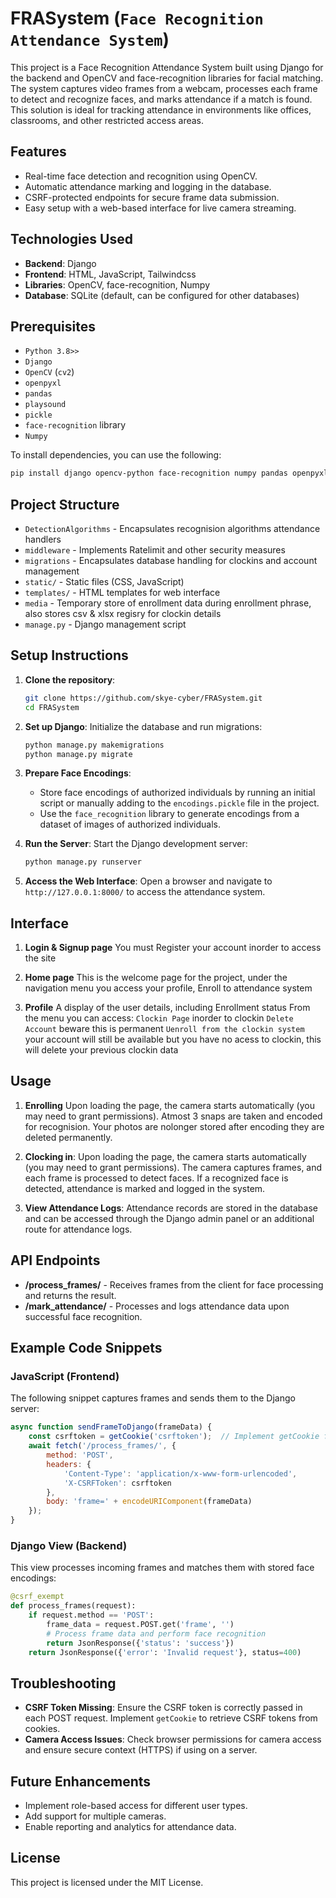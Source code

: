 # FRASystem (``Face Recognition Attendance System``)

This project is a Face Recognition Attendance System built using Django for the backend and OpenCV and face-recognition libraries for facial matching. The system captures video frames from a webcam, processes each frame to detect and recognize faces, and marks attendance if a match is found. This solution is ideal for tracking attendance in environments like offices, classrooms, and other restricted access areas.

## Features

- Real-time face detection and recognition using OpenCV.
- Automatic attendance marking and logging in the database.
- CSRF-protected endpoints for secure frame data submission.
- Easy setup with a web-based interface for live camera streaming.

## Technologies Used

- **Backend**: Django
- **Frontend**: HTML, JavaScript, Tailwindcss
- **Libraries**: OpenCV, face-recognition, Numpy
- **Database**: SQLite (default, can be configured for other databases)

## Prerequisites

- ```Python 3.8>>```
- ```Django```
- ```OpenCV``` (`cv2`)
- ```openpyxl```
- ```pandas```
- ```playsound```
- ```pickle```
- ```face-recognition``` library
- ```Numpy```

To install dependencies, you can use the following:
```bash
pip install django opencv-python face-recognition numpy pandas openpyxl playsound pickle
```

## Project Structure
- `DetectionAlgorithms` - Encapsulates recognision algorithms attendance handlers
- `middleware` - Implements Ratelimit and other security measures
- `migrations` - Encapsulates database handling for clockins and account management
- `static/` - Static files (CSS, JavaScript)
- `templates/` - HTML templates for web interface
- `media` - Temporary store of enrollment data during enrollment phrase, also stores csv & xlsx regisry for clockin details
- `manage.py` - Django management script

## Setup Instructions

1. **Clone the repository**:
   ```bash
   git clone https://github.com/skye-cyber/FRASystem.git
   cd FRASystem
   ```

2. **Set up Django**:
   Initialize the database and run migrations:
   ```bash
   python manage.py makemigrations
   python manage.py migrate
   ```

3. **Prepare Face Encodings**:
   - Store face encodings of authorized individuals by running an initial script or manually adding to the `encodings.pickle` file in the project.
   - Use the `face_recognition` library to generate encodings from a dataset of images of authorized individuals.

4. **Run the Server**:
   Start the Django development server:
   ```bash
   python manage.py runserver
   ```

5. **Access the Web Interface**:
   Open a browser and navigate to `http://127.0.0.1:8000/` to access the attendance system.

## Interface

1. **Login & Signup page**
   You must Register your account inorder to access the site

2. **Home page**
   This is the welcome page for the project, under the navigation menu you access your profile, Enroll to attendance system
   
4. **Profile**
   A display of the user details, including Enrollment status
   From the menu you can access:
     `Clockin Page` inorder to clockin
     `Delete Account` beware this is permanent
     `Uenroll from the clockin system` your account will still be available but you have no acess to clockin, this will delete your previous clockin data
## Usage
1. **Enrolling**
   Upon loading the page, the camera starts automatically (you may need to grant permissions).
   Atmost 3 snaps are taken and encoded for recognision.
   Your photos are nolonger stored after encoding they are deleted permanently.
   
2. **Clocking in**:
   Upon loading the page, the camera starts automatically (you may need to grant permissions).
   The camera captures frames, and each frame is processed to detect faces. If a recognized face is detected, attendance is marked and logged in the system.

3. **View Attendance Logs**:
   Attendance records are stored in the database and can be accessed through the Django admin panel or an additional route for attendance logs.

## API Endpoints

- **/process_frames/** - Receives frames from the client for face processing and returns the result.
- **/mark_attendance/** - Processes and logs attendance data upon successful face recognition.

## Example Code Snippets

### JavaScript (Frontend)
The following snippet captures frames and sends them to the Django server:

```javascript
async function sendFrameToDjango(frameData) {
    const csrftoken = getCookie('csrftoken');  // Implement getCookie function to retrieve the CSRF token
    await fetch('/process_frames/', {
        method: 'POST',
        headers: {
            'Content-Type': 'application/x-www-form-urlencoded',
            'X-CSRFToken': csrftoken
        },
        body: 'frame=' + encodeURIComponent(frameData)
    });
}
```

### Django View (Backend)
This view processes incoming frames and matches them with stored face encodings:

```python
@csrf_exempt
def process_frames(request):
    if request.method == 'POST':
        frame_data = request.POST.get('frame', '')
        # Process frame data and perform face recognition
        return JsonResponse({'status': 'success'})
    return JsonResponse({'error': 'Invalid request'}, status=400)
```

## Troubleshooting

- **CSRF Token Missing**: Ensure the CSRF token is correctly passed in each POST request. Implement `getCookie` to retrieve CSRF tokens from cookies.
- **Camera Access Issues**: Check browser permissions for camera access and ensure secure context (HTTPS) if using on a server.

## Future Enhancements

- Implement role-based access for different user types.
- Add support for multiple cameras.
- Enable reporting and analytics for attendance data.

## License

This project is licensed under the MIT License.
